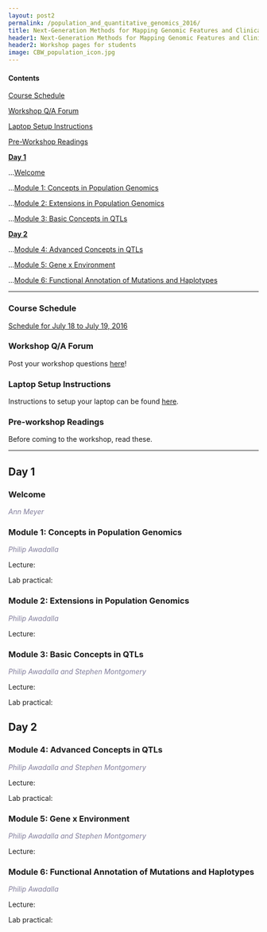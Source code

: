 ```yaml
---
layout: post2
permalink: /population_and_quantitative_genomics_2016/
title: Next-Generation Methods for Mapping Genomic Features and Clinical Traits 2016 Student Page
header1: Next-Generation Methods for Mapping Genomic Features and Clinical Traits 2016
header2: Workshop pages for students
image: CBW_population_icon.jpg
---
```


#### Contents
[Course Schedule](#course_schedule)

[Workshop Q/A Forum](#q_a_forum)

[Laptop Setup Instructions](#laptop_setup)

[Pre-Workshop Readings](#pre_readings)

**[Day 1](#day_1)**


  ...[Welcome](#welcome)
  
  ...[Module 1: Concepts in Population Genomics](#module_1)
  
  ...[Module 2: Extensions in Population Genomics](#module_2)
  
  ...[Module 3: Basic Concepts in QTLs](#module_3)
  
  
**[Day 2](#day_2)**


  ...[Module 4: Advanced Concepts in QTLs](#module_4)
  
  ...[Module 5: Gene x Environment](#module_5)
  
  ...[Module 6: Functional Annotation of Mutations and Haplotypes](#module_6)
  

***

###  Course Schedule  <a id="course_schedule"></a>

  <a href="http://bioinformatics-ca.github.io/2016_workshops/population/Population_2016_Schedule_v1.pdf">Schedule for July 18 to July 19, 2016</a>


###  Workshop Q/A Forum <a id="q_a_forum"></a>

  Post your workshop questions <a href="http://todaysmeet.com/Population2016">here</a>!


###  Laptop Setup Instructions <a id="laptop_setup"></a>

  Instructions to setup your laptop can be found <a href="http://bioinformatics-ca.github.io/2016_workshops/population/laptop_setup_instructions.pdf">here</a>.


###  Pre-workshop Readings <a id="pre_readings"></a>

  Before coming to the workshop, read these.


***

##  Day 1 <a id="day_1"></a>

###  Welcome <a id="welcome"></a>

  *<font color="#827e9c">Ann Meyer</font>* 
<br>

###  Module 1: Concepts in Population Genomics <a id="module_1"></a>

  *<font color="#827e9c">Philip Awadalla</font>*
  
  Lecture:
  
  Lab practical:


###  Module 2: Extensions in Population Genomics <a id="module_2"></a>

  *<font color="#827e9c">Philip Awadalla</font>*
  
  Lecture:


###  Module 3: Basic Concepts in QTLs <a id="module_3"></a>

  *<font color="#827e9c">Philip Awadalla and Stephen Montgomery</font>*
  
  Lecture:
  
  Lab practical:


##  Day 2 <a id="day_2"></a>

###  Module 4: Advanced Concepts in QTLs <a id="module_4"></a>

  *<font color="#827e9c">Philip Awadalla and Stephen Montgomery</font>*
  
  Lecture:
  
  Lab practical:


###  Module 5: Gene x Environment <a id="module_5"></a>

  *<font color="#827e9c">Philip Awadalla and Stephen Montgomery</font>*
  
  Lecture:


###  Module 6: Functional Annotation of Mutations and Haplotypes <a id="module_6"></a>

  *<font color="#827e9c">Philip Awadalla</font>*
  
  Lecture:
  
  Lab practical:
